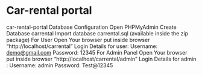 # Car-rental portal
 car-rental-portal
Database Configuration
Open PHPMyAdmin
Create Database carrental
Import database carrental.sql (available inside the zip package)
For User
Open Your browser put inside browser “http://localhost/carrental”
Login Details for user:
Username: demo@gmail.com
Password: 12345
For Admin Panel
Open Your browser put inside browser “http://localhost/carrental/admin”
Login Details for admin :
Username: admin
Password: Test@12345